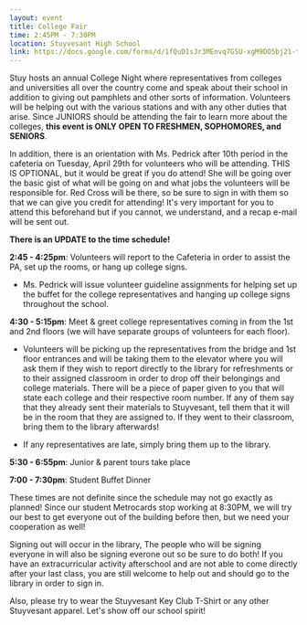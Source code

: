 ```yaml
---
layout: event
title: College Fair
time: 2:45PM - 7:30PM
location: Stuyvesant High School
link: https://docs.google.com/forms/d/1fQuD1sJr3MEnvq7GSU-xgM9DO5bj21-tdEOXEJh98IQ/viewform
---
```

Stuy hosts an annual College Night where representatives from colleges and universities all over the country come and speak about their school in addition to giving out pamphlets and other sorts of information. Volunteers will be helping out with the various stations and with any other duties that arise. Since JUNIORS should be attending the fair to learn more about the colleges, **this event is ONLY OPEN TO FRESHMEN, SOPHOMORES, and SENIORS**.
 
In addition, there is an orientation with Ms. Pedrick after 10th period in the cafeteria on Tuesday, April 29th for volunteers who will be attending. THIS IS OPTIONAL, but it would be great if you do attend! She will be going over the basic gist of what will be going on and what jobs the volunteers will be responsible for. Red Cross will be there, so be sure to sign in with them so that we can give you credit for attending! It's very important for you to attend this beforehand but if you cannot, we understand, and a recap e-mail will be sent out.   

**There is an UPDATE to the time schedule!**

<!-- more -->

**2:45 - 4:25pm**: Volunteers will report to the Cafeteria in order to assist the PA, set up the rooms, or hang up college signs.

- Ms. Pedrick will issue volunteer guideline assignments for helping set up the buffet for the college representatives and hanging up college signs throughout the school.

**4:30 - 5:15pm**: Meet & greet college representatives coming in from the 1st and 2nd floors (we will have separate groups of volunteers for each floor).

- Volunteers will be picking up the representatives from the bridge and 1st floor entrances and will be taking them to the elevator where you will ask them if they wish to report directly to the library for refreshments or to their assigned classroom in order to drop off their belongings and college materials. There will be a piece of paper given to you that will state each college and their respective room number. If any of them say that they already sent their materials to Stuyvesant, tell them that it will be in the room that they are assigned to. If they went to their classroom, bring them to the library afterwards!

- If any representatives are late, simply bring them up to the library.

**5:30 - 6:55pm**: Junior & parent tours take place

**7:00 - 7:30pm**: Student Buffet Dinner

These times are not definite since the schedule may not go exactly as planned! Since our student Metrocards stop working at 8:30PM, we will try our best to get everyone out of the building before then, but we need your cooperation as well!

Signing out will occur in the library, The people who will be signing everyone in will also be signing everone out so be sure to do both! If you have an extracurricular activity afterschool and are not able to come directly after your last class, you are still welcome to help out and should go to the library in order to sign in. 

Also, please try to wear the Stuyvesant Key Club T-Shirt or any other Stuyvesant apparel. Let's show off our school spirit!
